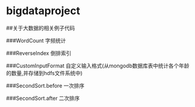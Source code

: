 # bigdataproject
##关于大数据的相关例子代码

###WordCount 字频统计

###ReverseIndex 倒排索引

###CustomInputFormat 自定义输入格式(从mongodb数据库表中统计各个年龄的数量,并存储到hdfs文件系统中)

###SecondSort.before 一次排序

###SecondSort.after 二次排序



